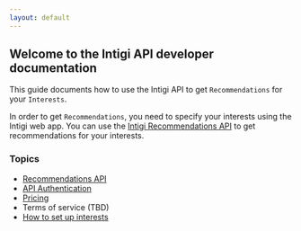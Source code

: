 ```yaml
---
layout: default
---
```


## Welcome to the Intigi API developer documentation

This guide documents how to use the Intigi API to get `Recommendations` for your `Interests`.

In order to get `Recommendations`, you need to specify your interests using the Intigi web app. You can use the [Intigi Recommendations API](/recommendations-api.html) to get recommendations for your interests.

### Topics

* [Recommendations API](/recommendations-api.html)
* [API Authentication](/api-authentication.html)
* [Pricing](https://intigi.com/api)
* Terms of service (TBD)
* [How to set up interests](/how-to-set-up-interests.html)
